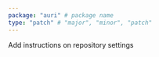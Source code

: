 ```yaml
---
package: "auri" # package name
type: "patch" # "major", "minor", "patch"
---
```


Add instructions on repository settings